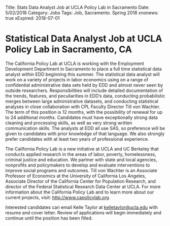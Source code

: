 Title: Stats Data Analyst Job at UCLA Policy Lab in Sacramento
Date: 5/02/2018
Category: Jobs
Tags: Job, Sacramento. Spring 2018
xnonews: true
xExpired: 2018-07-01

# Statistical Data Analyst Job at UCLA Policy Lab in Sacramento, CA

The California Policy Lab at UCLA is working with the Employment Development Department in Sacramento to place a full time statistical data analyst within EDD beginning this summer. The statistical data analyst will work on a variety of projects in labor economics using on a range of confidential administrative data sets held by EDD and almost never seen by outside researchers. Responsibilities will include detailed documentation of the trends, features, and peculiarities in EDD’s data, conducting probabilistic merges between large administrative datasets, and conducting statistical analyses in close collaboration with CPL Faculty Director Till von Wachter. The term of this position is 12 months, with the possibility of renewal for up to 24 additional months. Candidates must have exceptionally strong data cleaning and processing skills, as well as very strong written communication skills. The analysts at EDD all use SAS, so preference will be given to candidates with prior knowledge of that language. We also strongly prefer candidates with at least two years of professional experience. 

The California Policy Lab is a new initiative at UCLA and UC Berkeley that conducts applied research in the areas of labor, poverty, homelessness, criminal justice and education. We partner with state and local agencies, nonprofits and policymakers to develop and evaluate interventions to improve social programs and outcomes. Till von Wachter is an Associate Professor of Economics at the University of California Los Angeles, Associate Director of the California Center for Population Research, and director of the Federal Statistical Research Data Center at UCLA. For more information about the California Policy Lab and to learn more about our current projects, visit: http://www.capolicylab.org.

Interested candidates can email Kelle Taylor at kelletaylor@ucla.edu with resume and cover letter. Review of applications will begin immediately and continue until the position has been filled.
